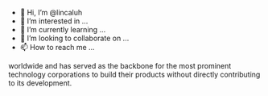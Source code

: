 - 👋 Hi, I’m @lincaluh
- 👀 I’m interested in ...
- 🌱 I’m currently learning ...
- 💞️ I’m looking to collaborate on ...
- 📫 How to reach me ...


worldwide and has served as the backbone for the most prominent technology corporations to build their products without directly contributing to its development. 
<!---
lincaluh/lincaluh is a ✨ special ✨ repository because its `README.md` (this file) appears on your GitHub profile.
You can click the Preview link to take a look at your changes.
--->
